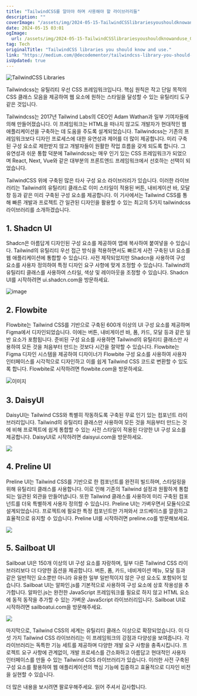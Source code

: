 ```yaml
---
title: "TailwindCSS를 알아야 하며 사용해야 할 라이브러리들"
description: ""
coverImage: "/assets/img/2024-05-15-TailwindCSSlibrariesyoushouldknowanduse_0.png"
date: 2024-05-15 03:01
ogImage: 
  url: /assets/img/2024-05-15-TailwindCSSlibrariesyoushouldknowanduse_0.png
tag: Tech
originalTitle: "TailwindCSS libraries you should know and use."
link: "https://medium.com/@decodementor/tailwindcss-library-you-should-know-and-use-3608b902b7a3"
isUpdated: true
---
```






![TailwindCSS Libraries](/assets/img/2024-05-15-TailwindCSSlibrariesyoushouldknowanduse_0.png)

Tailwindcss는 유틸리티 우선 CSS 프레임워크입니다. 핵심 원칙은 작고 단일 목적의 CSS 클래스 모음을 제공하여 웹 요소에 원하는 스타일을 달성할 수 있는 유틸리티 도구 같은 것입니다.

Tailwindcss는 2017년 Tailwind Labs의 CEO인 Adam Wathan과 일부 기여자들에 의해 만들어졌습니다. 이 프레임워크는 HTML을 떠나지 않고도 개발자가 현대적인 웹 애플리케이션을 구축하는 데 도움을 주도록 설계되었습니다. Tailwindcss는 기존의 프레임워크보다 디자인 프로세스에 대한 유연성과 제어를 더 많이 제공합니다. 미리 구축된 구성 요소로 제한받지 않고 개발자들이 원활한 작업 흐름을 갖게 되도록 합니다. 그 유연성과 쉬운 통합 덕분에 Tailwindcss는 매우 인기 있는 CSS 프레임워크가 되었으며 React, Next, Vue와 같은 대부분의 프론트엔드 프레임워크에서 선호하는 선택이 되었습니다.

TailwindCSS 위에 구축된 많은 타사 구성 요소 라이브러리가 있습니다. 이러한 라이브러리는 Tailwind의 유틸리티 클래스로 이미 스타일이 적용된 버튼, 내비게이션 바, 모달 창 등과 같은 미리 구축된 구성 요소를 제공합니다. 이 기사에서는 Tailwind CSS를 통해 빠른 개발과 프로젝트 간 일관된 디자인을 활용할 수 있는 최고의 5가지 tailwindcss 라이브러리를 소개하겠습니다.




## 1. Shadcn UI

Shadcn은 아름답게 디자인된 구성 요소를 제공하여 앱에 복사하여 붙여넣을 수 있습니다. Tailwind의 유틸리티 우선 접근 방식을 적용하면서도 빠르게 사전 구축된 UI 요소를 웹 애플리케이션에 통합할 수 있습니다. 사전 제작되었지만 Shadcn을 사용하여 구성 요소를 사용자 정의하여 특정 디자인 요구 사항에 맞게 조정할 수 있습니다. Tailwind의 유틸리티 클래스를 사용하여 스타일, 색상 및 레이아웃을 조정할 수 있습니다. Shadcn UI를 시작하려면 ui.shadcn.com을 방문하세요.

![image](/assets/img/2024-05-15-TailwindCSSlibrariesyoushouldknowanduse_1.png)

## 2. Flowbite



Flowbite는 Tailwind CSS를 기반으로 구축된 600개 이상의 UI 구성 요소를 제공하며 Figma에서 디자인되었습니다. 이에는 버튼, 내비게이션 바, 폼, 카드, 모달 등과 같은 일반 요소가 포함됩니다. 준비된 구성 요소를 사용하면 Tailwind의 유틸리티 클래스만 사용하여 모든 것을 처음부터 만드는 것보다 시간을 절약할 수 있습니다. Flowbite는 Figma 디자인 시스템을 제공하여 디자이너가 Flowbite 구성 요소를 사용하여 사용자 인터페이스를 시각적으로 디자인하고 이를 쉽게 Tailwind CSS 코드로 변환할 수 있도록 합니다. Flowbite로 시작하려면 flowbite.com을 방문하세요.

![이미지](/assets/img/2024-05-15-TailwindCSSlibrariesyoushouldknowanduse_2.png)

## 3. DaisyUI

DaisyUI는 Tailwind CSS와 특별히 작동하도록 구축된 무료 인기 있는 컴포넌트 라이브러리입니다. Tailwind의 유틸리티 클래스만 사용하여 모든 것을 처음부터 만드는 것에 비해 프로젝트에 쉽게 통합할 수 있는 사전 스타일이 적용된 다양한 UI 구성 요소를 제공합니다. DaisyUI로 시작하려면 daisyui.com을 방문하세요.



<img src="/assets/img/2024-05-15-TailwindCSSlibrariesyoushouldknowanduse_3.png" />

## 4. Preline UI

Preline UI는 Tailwind CSS를 기반으로 한 컴포넌트를 완전히 빌드하며, 스타일링을 위해 유틸리티 클래스를 사용합니다. 이로 인해 기존의 Tailwind 설정과 원활하게 통합되는 일관된 외관을 만들어냅니다. 또한 Tailwind 클래스를 사용하여 미리 구축된 컴포넌트를 더욱 특별하게 사용자 정의할 수 있습니다. Preline UI는 가벼우면서 모듈식으로 설계되었습니다. 프로젝트에 필요한 특정 컴포넌트만 가져와서 코드베이스를 깔끔하고 효율적으로 유지할 수 있습니다. Preline UI를 시작하려면 preline.co를 방문해보세요.

<img src="/assets/img/2024-05-15-TailwindCSSlibrariesyoushouldknowanduse_4.png" />



## 5. Sailboat UI

Sailboat UI은 150개 이상의 UI 구성 요소를 자랑하며, 일부 다른 Tailwind CSS 라이브러리보다 더 다양한 옵션을 제공합니다. 버튼, 폼, 카드, 네비게이션 메뉴, 모달 등과 같은 일반적인 요소뿐만 아니라 유용한 일부 일반적이지 않은 구성 요소도 포함되어 있습니다. Sailboat UI는 알파인.js를 기본적으로 사용하여 구성 요소에 상호 작용성을 추가합니다. 알파인.js는 완전한 JavaScript 프레임워크를 필요로 하지 않고 HTML 요소에 동적 동작을 추가할 수 있는 가벼운 JavaScript 라이브러리입니다. Sailboat UI로 시작하려면 sailboatui.com을 방문해주세요.

<img src="/assets/img/2024-05-15-TailwindCSSlibrariesyoushouldknowanduse_5.png" />

마지막으로, Tailwind CSS의 세계는 유틸리티 클래스 이상으로 확장되었습니다. 이 다섯 가지 Tailwind CSS 라이브러리는 이 프레임워크의 강점과 다양성을 보여줍니다. 각 라이브러리는 독특한 기능 세트를 제공하며 다양한 개발 요구 사항을 충족시킵니다. 프로젝트 요구 사항에 관계없이, 개발 프로세스를 간소화하고 아름답고 현대적인 사용자 인터페이스를 만들 수 있는 Tailwind CSS 라이브러리가 있습니다. 이러한 사전 구축된 구성 요소를 활용하여 웹 애플리케이션의 핵심 기능에 집중하고 효율적으로 디자인 비전을 실현할 수 있습니다.



더 많은 내용을 보시려면 팔로우해주세요. 읽어 주셔서 감사합니다.